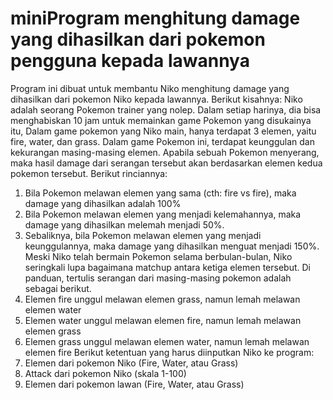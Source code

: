 # miniProgram menghitung damage yang dihasilkan dari pokemon pengguna kepada lawannya
Program ini dibuat untuk membantu Niko menghitung damage yang dihasilkan dari pokemon Niko kepada lawannya. Berikut kisahnya:
Niko adalah seorang Pokemon trainer yang nolep. Dalam setiap harinya, dia bisa menghabiskan 10 jam untuk memainkan game Pokemon yang disukainya itu, Dalam game pokemon yang Niko main, hanya terdapat 3 elemen, yaitu fire, water, dan grass.
Dalam game Pokemon ini, terdapat keunggulan dan kekurangan masing-masing elemen. Apabila sebuah Pokemon menyerang, maka hasil damage dari serangan tersebut akan berdasarkan elemen kedua pokemon tersebut. Berikut rinciannya:
1.	Bila Pokemon melawan elemen yang sama (cth: fire vs fire), maka damage yang dihasilkan adalah 100%
2.	Bila Pokemon melawan elemen yang menjadi kelemahannya, maka damage yang dihasilkan melemah menjadi 50%.
3.	Sebaliknya, bila Pokemon melawan elemen yang menjadi keunggulannya, maka damage yang dihasilkan menguat menjadi 150%.
Meski Niko telah bermain Pokemon selama berbulan-bulan, Niko seringkali lupa bagaimana matchup antara ketiga elemen tersebut. 
Di panduan, tertulis serangan dari masing-masing pokemon adalah sebagai berikut.
1.	Elemen fire unggul melawan elemen grass, namun lemah melawan elemen water
2.	Elemen water unggul melawan elemen fire, namun lemah melawan elemen grass
3.	Elemen grass unggul melawan elemen water, namun lemah melawan elemen fire
Berikut ketentuan yang harus diinputkan Niko ke program:
1.	Elemen dari pokemon Niko (Fire, Water, atau Grass)
2.	Attack dari pokemon Niko (skala 1-100)
3.	Elemen dari pokemon lawan (Fire, Water, atau Grass)
